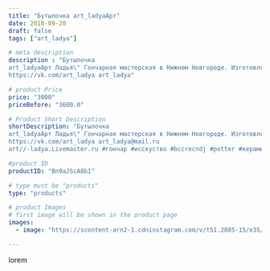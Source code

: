 ```yaml
---
title: "Бутылочка art_ladyaАрт"
date: 2018-09-20
draft: false
tags: ["art_ladya"]

# meta description
description : "Бутылочка
art_ladyaАрт Ладья\" Гончарная мастерская в Нижнем Новгороде. Изготовление керамики и мастер//-классы по обучению. 
https://vk.com/art_ladya art_ladya"

# product Price
price: "3000"
priceBefore: "3600.0"

# Product Short Description
shortDescription: "Бутылочка
art_ladyaАрт Ладья\" Гончарная мастерская в Нижнем Новгороде. Изготовление керамики и мастер//-классы по обучению. 
https://vk.com/art_ladya art_ladya@mail.ru 
art//-ladya.Livemaster.ru #гончар #исскуство #bccrecndj #potter #керамикадляинтерьера #керамикаручнаяработа #гончарнаямастерская #керамиканазаказ #handmade #посудаизглины #керамика #гончарнаяпосуда #эксклюзивнаякерамика #painter #dishes #ceramicar #warrior #claygoods #restaurant #earthenware #ceramic #design #bottle #gifts #decanter #ceramicart #бутылки #штоф #clay #авторскаякерамика"

#product ID
productID: "Bn9aJScA8b1"

# type must be "products"
type: "products"

# product Images
# first image will be shown in the product page
images:
  - image: "https://scontent-arn2-1.cdninstagram.com/v/t51.2885-15/e35/42002491_2218975998379624_7949085882711471690_n.jpg?se=7&tp=1&_nc_ht=scontent-arn2-1.cdninstagram.com&_nc_cat=104&_nc_ohc=0wAi0YcCNXcAX9-MwDE&ccb=7-4&oh=569054f4194073e3c90236fe07cb0d20&oe=60865EB2&_nc_sid=86f79a&ig_cache_key=MTg3Mjc2ODAwNzUzNzkzNjExNw%3D%3D.2-ccb7-4"

---
```

lorem
